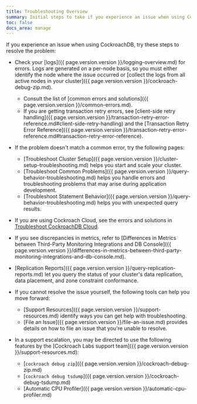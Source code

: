 ```yaml
---
title: Troubleshooting Overview
summary: Initial steps to take if you experience an issue when using CockroachDB.
toc: false
docs_area: manage
---
```


If you experience an issue when using CockroachDB, try these steps to resolve the problem:

- Check your [logs]({{ page.version.version }}/logging-overview.md) for errors. Logs are generated on a per-node basis, so you must either identify the node where the issue occurred or [collect the logs from all active nodes in your cluster]({{ page.version.version }}/cockroach-debug-zip.md).
  - Consult the list of [common errors and solutions]({{ page.version.version }}/common-errors.md).
  - If you are getting transaction retry errors, see [client-side retry handling]({{ page.version.version }}/transaction-retry-error-reference.md#client-side-retry-handling) and the [Transaction Retry Error Reference]({{ page.version.version }}/transaction-retry-error-reference.md#transaction-retry-error-reference).

- If the problem doesn't match a common error, try the following pages:
  - [Troubleshoot Cluster Setup]({{ page.version.version }}/cluster-setup-troubleshooting.md) helps you start and scale your cluster.
  - [Troubleshoot Common Problems]({{ page.version.version }}/query-behavior-troubleshooting.md) helps you handle errors and troubleshooting problems that may arise during application development.
  - [Troubleshoot Statement Behavior]({{ page.version.version }}/query-behavior-troubleshooting.md) helps you with unexpected query results.

- If you are using Cockroach Cloud, see the errors and solutions in [Troubleshoot CockroachDB Cloud](troubleshooting-page.md).

- If you see discrepancies in metrics, refer to [Differences in Metrics between Third-Party Monitoring Integrations and DB Console]({{ page.version.version }}/differences-in-metrics-between-third-party-monitoring-integrations-and-db-console.md).

- [Replication Reports]({{ page.version.version }}/query-replication-reports.md) let you query the status of your cluster's data replication, data placement, and zone constraint conformance.

- If you cannot resolve the issue yourself, the following tools can help you move forward:
  - [Support Resources]({{ page.version.version }}/support-resources.md) identify ways you can get help with troubleshooting.
  - [File an Issue]({{ page.version.version }}/file-an-issue.md) provides details on how to file an issue that you're unable to resolve.
 
- In a support escalation, you may be directed to use the following features by the [Cockroach Labs support team]({{ page.version.version }}/support-resources.md):

  - [`cockroach debug zip`]({{ page.version.version }}/cockroach-debug-zip.md)
  - [`cockroach debug tsdump`]({{ page.version.version }}/cockroach-debug-tsdump.md)
  - [Automatic CPU Profiler]({{ page.version.version }}/automatic-cpu-profiler.md)